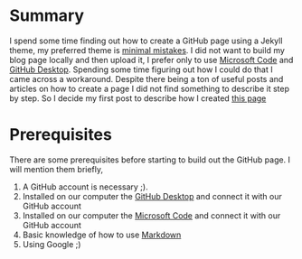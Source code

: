 # Summary

I spend some time finding out how to create a GitHub page using a Jekyll theme, my preferred theme is [minimal mistakes](https://mmistakes.github.io/minimal-mistakes/). I did not want to build my blog page locally and then upload it, I prefer only to use [Microsoft Code](https://code.visualstudio.com/) and [GitHub Desktop](https://desktop.github.com/). Spending some time figuring out how I could do that I came across a workaround. Despite there being a ton of useful posts and articles on how to create a page I did not find something to describe it step by step. So I decide my first post to describe how I created [this page](https://0xdroot.github.io)

# Prerequisites

There are some prerequisites before starting to build out the GitHub page. I will mention them briefly,
1. A GitHub account is necessary ;).
2. Installed on our computer the [GitHub Desktop](https://desktop.github.com/) and connect it with our GitHub account
3. Installed on our computer the [Microsoft Code](https://code.visualstudio.com/) and connect it with our GitHub account
4. Basic knowledge of how to use [Markdown](https://www.markdownguide.org/)
5. Using Google ;)



